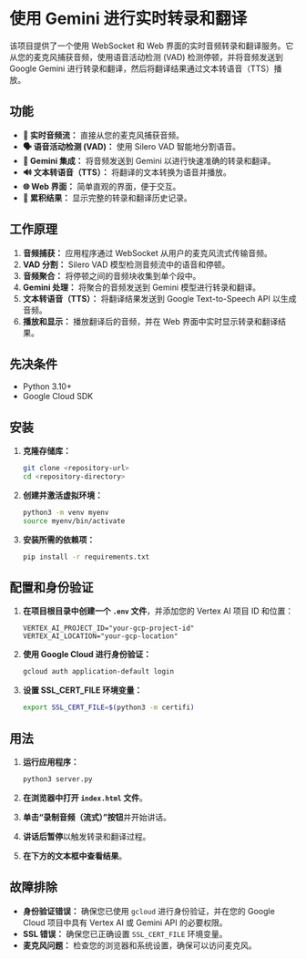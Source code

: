 # 使用 Gemini 进行实时转录和翻译

该项目提供了一个使用 WebSocket 和 Web 界面的实时音频转录和翻译服务。它从您的麦克风捕获音频，使用语音活动检测 (VAD) 检测停顿，并将音频发送到 Google Gemini 进行转录和翻译，然后将翻译结果通过文本转语音（TTS）播放。

## 功能

*   **🎤 实时音频流：** 直接从您的麦克风捕获音频。
*   **🗣️ 语音活动检测 (VAD)：** 使用 Silero VAD 智能地分割语音。
*   **🚀 Gemini 集成：** 将音频发送到 Gemini 以进行快速准确的转录和翻译。
*   **🔊 文本转语音（TTS）：** 将翻译的文本转换为语音并播放。
*   **🌐 Web 界面：** 简单直观的界面，便于交互。
*   **📝 累积结果：** 显示完整的转录和翻译历史记录。

## 工作原理

1.  **音频捕获：** 应用程序通过 WebSocket 从用户的麦克风流式传输音频。
2.  **VAD 分割：** Silero VAD 模型检测音频流中的语音和停顿。
3.  **音频聚合：** 将停顿之间的音频块收集到单个段中。
4.  **Gemini 处理：** 将聚合的音频发送到 Gemini 模型进行转录和翻译。
5.  **文本转语音（TTS）：** 将翻译结果发送到 Google Text-to-Speech API 以生成音频。
6.  **播放和显示：** 播放翻译后的音频，并在 Web 界面中实时显示转录和翻译结果。

## 先决条件

*   Python 3.10+
*   Google Cloud SDK

## 安装

1.  **克隆存储库：**
    ```bash
    git clone <repository-url>
    cd <repository-directory>
    ```

2.  **创建并激活虚拟环境：**
    ```bash
    python3 -m venv myenv
    source myenv/bin/activate
    ```

3.  **安装所需的依赖项：**
    ```bash
    pip install -r requirements.txt
    ```

## 配置和身份验证

1.  **在项目根目录中创建一个 `.env` 文件**，并添加您的 Vertex AI 项目 ID 和位置：
    ```env
    VERTEX_AI_PROJECT_ID="your-gcp-project-id"
    VERTEX_AI_LOCATION="your-gcp-location"
    ```

2.  **使用 Google Cloud 进行身份验证：**
    ```bash
    gcloud auth application-default login
    ```

3.  **设置 SSL_CERT_FILE 环境变量：**
    ```bash
    export SSL_CERT_FILE=$(python3 -m certifi)
    ```

## 用法

1.  **运行应用程序：**
    ```bash
    python3 server.py
    ```

2.  **在浏览器中打开 `index.html` 文件**。

3.  **单击“录制音频（流式）”按钮**并开始讲话。

4.  **讲话后暂停**以触发转录和翻译过程。

5.  **在下方的文本框中查看结果**。

## 故障排除

*   **身份验证错误：** 确保您已使用 `gcloud` 进行身份验证，并在您的 Google Cloud 项目中具有 Vertex AI 或 Gemini API 的必要权限。
*   **SSL 错误：** 确保您已正确设置 `SSL_CERT_FILE` 环境变量。
*   **麦克风问题：** 检查您的浏览器和系统设置，确保可以访问麦克风。
